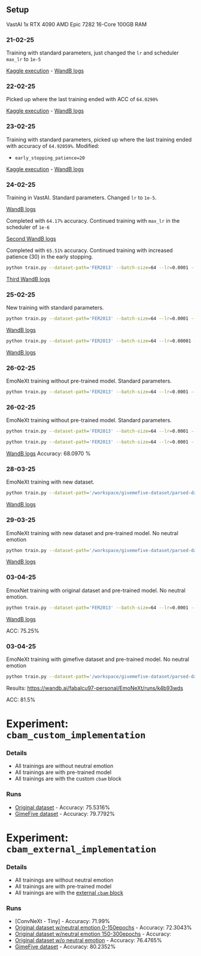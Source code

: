 ## Setup
VastAI
  1x RTX 4090
  AMD Epic 7282 16-Core
  100GB RAM


### 21-02-25 
Training with standard parameters, just changed the `lr` and scheduler `max_lr` to `1e-5`

[Kaggle execution](https://www.kaggle.com/code/fabalcu97/notebook7a361dbffe/log?scriptVersionId=223739654) - 
[WandB logs](https://wandb.ai/fabalcu97-personal/EmoNeXt/runs/2lgpzu6t)

### 22-02-25
Picked up where the last training ended with ACC of `64.0290%`

[Kaggle execution](https://www.kaggle.com/code/fabalcu97/notebook7a361dbffe/log?scriptVersionId=223834882) - 
[WandB logs](https://wandb.ai/fabalcu97-personal/EmoNeXt/runs/yp5ibufd)


### 23-02-25
Training with standard parameters, picked up where the last training ended with accuracy of `64.92059%`.
Modified:
* `early_stopping_patience=20`


[Kaggle execution](https://www.kaggle.com/code/fabalcu97/notebook7a361dbffe?scriptVersionId=224148651) -
[WandB logs](https://wandb.ai/fabalcu97-personal/EmoNeXt/runs/rd964rs7)


### 24-02-25
Training in VastAI. Standard parameters. Changed `lr` to `1e-5`.

[WandB logs](https://wandb.ai/fabalcu97-personal/EmoNeXt/runs/bik59ns6)

Completed with `64.17%` accuracy. Continued training with `max_lr` in the scheduler of `1e-6`

[Second WandB logs](https://wandb.ai/fabalcu97-personal/EmoNeXt/runs/pyyxay0n)

Completed with `65.51%` accuracy. Continued training with increased patience (30) in the early stopping.

```bash
python train.py --dataset-path='FER2013' --batch-size=64 --lr=0.0001 --epochs=300 --amp --in_22k --num-workers=8 --model-size='tiny' --checkpoint /workspace/EmoNeXt/out/latest/second_checkpoint.pt --patience=30
```

[Third WandB logs](https://wandb.ai/fabalcu97-personal/EmoNeXt/runs/psw83gix)

### 25-02-25
New training with standard parameters.

```bash
python train.py --dataset-path='FER2013' --batch-size=64 --lr=0.0001 --epochs=300 --amp --in_22k --num-workers=8 --model-size='tiny' --checkpoint /workspace/EmoNeXt/out/latest/second_checkpoint.pt --patience=50
```

[WandB logs](https://wandb.ai/fabalcu97-personal/EmoNeXt/runs/3wi3del2)

```bash
python train.py --dataset-path='FER2013' --batch-size=64 --lr=0.00001 --scheduler-max-lr=0.00001 --epochs=150 --amp --in_22k --num-workers=8 --model-size='tiny' --patience=30
```
[WandB logs](https://wandb.ai/fabalcu97-personal/EmoNeXt/runs/ysj776ra)

### 26-02-25
EmoNeXt training without pre-trained model. Standard parameters.
```bash
python train.py --dataset-path='FER2013' --batch-size=64 --lr=0.0001 --scheduler-max-lr=0.00001 --epochs=150 --amp --num-workers=8 --model-size='tiny' --patience=30 --checkpoint /workspace/EmoNeXt/out/latest/first_checkpoint_63_81.pt
```

### 26-02-25
EmoNeXt training without pre-trained model. Standard parameters.

```bash
python train.py --dataset-path='FER2013' --batch-size=64 --lr=0.0001 --scheduler-max-lr=0.00001 --epochs=150 --amp --num-workers=8 --model-size='tiny' --patience=30 --checkpoint=/workspace/EmoNeXt/out/latest/second_checkpoint_66_73.pt

python train.py --dataset-path='FER2013' --batch-size=64 --lr=0.0001 --scheduler-max-lr=0.00001 --epochs=150 --amp --num-workers=8 --model-size='tiny' --patience=30 --checkpoint=/workspace/EmoNeXt/out/latest/first_checkpoint_63_81.pt
```

[WandB logs](https://wandb.ai/fabalcu97-personal/EmoNeXt/runs/0w0bz95l)
Accuracy: 68.0970 %

### 28-03-25
EmoNeXt training with new dataset.
```bash
python train.py --dataset-path='/workspace/givemefive-dataset/parsed-dataset' --batch-size=64 --lr=0.0001 --scheduler-max-lr=0.00001 --epochs=150 --amp --num-workers=8 --model-size='tiny' --patience=30
```

[WandB logs](https://wandb.ai/fabalcu97-personal/EmoNeXt/runs/ccjeevk1)

### 29-03-25
EmoNeXt training with new dataset and pre-trained model. No neutral emotion

```bash
python train.py --dataset-path='/workspace/givemefive-dataset/parsed-dataset' --batch-size=64 --lr=0.0001 --epochs=150 --amp --in_22k --num-workers=8 --model-size='tiny' --patience=30 --experiment-name='givemefive-dataset'
```
[WandB logs](https://wandb.ai/fabalcu97-personal/EmoNeXt/runs/z2outr71)

### 03-04-25
EmoxNet training with original dataset and pre-trained model. No neutral emotion.

```bash
python train.py --dataset-path='FER2013' --batch-size=64 --lr=0.0001 --epochs=150 --amp --in_22k --num-workers=8 --model-size='tiny' --patience=30 --experiment-name='FER2013_no_neutral'
```
[WandB logs](https://wandb.ai/fabalcu97-personal/EmoNeXt/runs/mdk4k69z)

ACC: 75.25%

### 03-04-25
EmoNeXt training with gimefive dataset and pre-trained model. No neutral emotion

```bash
python train.py --dataset-path='/workspace/givemefive-dataset/parsed-dataset' --batch-size=64 --lr=0.0001 --epochs=150 --amp --in_22k --num-workers=8 --model-size='tiny' --patience=30 --experiment-name='givemefive-dataset'
```
Results: https://wandb.ai/fabalcu97-personal/EmoNeXt/runs/k4b93wds

ACC: 81.5%

# Experiment: `cbam_custom_implementation`
### Details
- All trainings are without neutral emotion
- All trainings are with pre-trained model
- All trainings are with the custom `cbam` block

### Runs
- [Original dataset](https://wandb.ai/fabalcu97-personal/EmoNeXt/runs/ya4txb7g) - Accuracy: 75.5316%
- [GimeFive dataset](https://wandb.ai/fabalcu97-personal/EmoNeXt/runs/o9mkmp79) - Accuracy: 79.7792%

# Experiment: `cbam_external_implementation`
### Details
- All trainings are without neutral emotion
- All trainings are with pre-trained model
- All trainings are with the [external `cbam` block](https://github.com/xmu-xiaoma666/External-Attention-pytorch)

### Runs
- [ConvNeXt - Tiny] - Accuracy: 71.99%
- [Original dataset w/neutral emotion 0-150epochs](https://wandb.ai/fabalcu97-personal/EmoNeXt/runs/wytzhslv) - Accuracy: 72.3043%
- [Original dataset w/neutral emotion 150-300epochs]() - Accuracy: 
- [Original dataset w/o neutral emotion](https://wandb.ai/fabalcu97-personal/EmoNeXt/runs/hdk4q7zg) - Accuracy: 76.4765%
- [GimeFive dataset](https://wandb.ai/fabalcu97-personal/EmoNeXt/runs/7h9tt9o9) - Accuracy: 80.2352%

